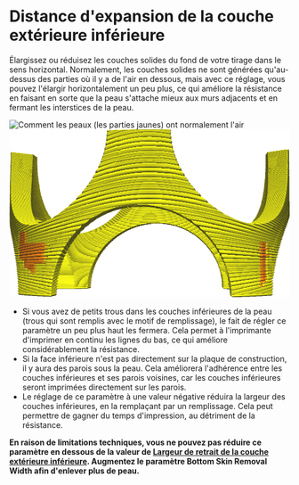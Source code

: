 Distance d'expansion de la couche extérieure inférieure
===

Élargissez ou réduisez les couches solides du fond de votre tirage dans le sens horizontal. Normalement, les couches solides ne sont générées qu'au-dessus des parties où il y a de l'air en dessous, mais avec ce réglage, vous pouvez l'élargir horizontalement un peu plus, ce qui améliore la résistance en faisant en sorte que la peau s'attache mieux aux murs adjacents et en fermant les interstices de la peau.

![Comment les peaux (les parties jaunes) ont normalement l'air](../../../articles/images/expand_skins_expand_distance_original.png)
![Peaux agrandies de 1mm](../../../articles/images/expand_skins_expand_distance_1mm.png)

* Si vous avez de petits trous dans les couches inférieures de la peau (trous qui sont remplis avec le motif de remplissage), le fait de régler ce paramètre un peu plus haut les fermera. Cela permet à l'imprimante d'imprimer en continu les lignes du bas, ce qui améliore considérablement la résistance.
* Si la face inférieure n'est pas directement sur la plaque de construction, il y aura des parois sous la peau. Cela améliorera l'adhérence entre les couches inférieures et ses parois voisines, car les couches inférieures seront imprimées directement sur les parois.
* Le réglage de ce paramètre à une valeur négative réduira la largeur des couches inférieures, en la remplaçant par un remplissage. Cela peut permettre de gagner du temps d'impression, au détriment de la résistance.

**En raison de limitations techniques, vous ne pouvez pas réduire ce paramètre en dessous de la valeur de [Largeur de retrait de la couche extérieure inférieure](./bottom_skin_preshrink.md). Augmentez le paramètre Bottom Skin Removal Width afin d'enlever plus de peau.**
